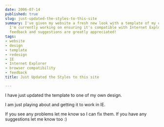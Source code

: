 ```yaml
---
date: 2006-07-14
published: true
slug: just-updated-the-styles-to-this-site
summary: I've given my website a fresh new look with a template of my own design!
  I'm currently working on ensuring it's compatible with Internet Explorer.  Your
  feedback and suggestions are greatly appreciated!
tags:
- website
- design
- template
- redesign
- IE
- Internet Explorer
- browser compatibility
- feedback
title: Just Updated the Styles to this site

---
```

I have just updated the template to one of my own design.<p />I am just playing about and getting it to work in IE.<p />If you see any problems let me know so I can fix them.  If you have any suggestions let me know too :)


